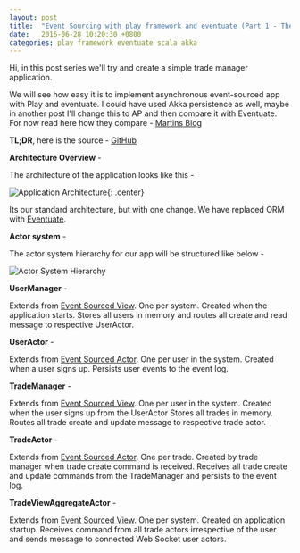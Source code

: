 ```yaml
---
layout: post
title:  "Event Sourcing with play framework and eventuate (Part 1 - The design)"
date:   2016-06-28 10:20:30 +0800
categories: play framework eventuate scala akka
---
```



Hi, in this post series we'll try and create a simple trade manager application.

We will see how easy it is to implement asynchronous event-sourced app with Play and eventuate. 
I could have used Akka persistence as well, maybe in another post I'll change this to AP and then compare it with Eventuate. 
For now read here how they compare - [Martins Blog](http://krasserm.github.io/2015/05/25/akka-persistence-eventuate-comparison/)

**TL;DR**, 
here is the source - [GitHub](https://github.com/kunalkanojia/react-play-eventsourcing )

**Architecture Overview** -  

The architecture of the application looks like this - 

![Application Architecture](/images/architecture.png){: .center}

Its our standard architecture, but with one change. We have replaced ORM with [Eventuate](http://rbmhtechnology.github.io/eventuate/). 


**Actor system** - 

The actor system hierarchy for our app will be structured like below - 

![Actor System Hierarchy](/images/actor_system.png)

**UserManager** - 

Extends from [Event Sourced View](http://rbmhtechnology.github.io/eventuate/architecture.html#event-sourced-views). One per system. Created when the application starts. Stores all users in memory and routes all create and read message to respective UserActor.

**UserActor** - 

Extends from [Event Sourced Actor](http://rbmhtechnology.github.io/eventuate/user-guide.html#event-sourced-actors). One per user in the system. Created when a user signs up. Persists user events to the event log.

**TradeManager** -

 Extends from [Event Sourced View](http://rbmhtechnology.github.io/eventuate/architecture.html#event-sourced-views). One per user in the system. Created when the user signs up from the UserActor Stores all trades in memory. Routes all trade create and update message to respective trade actor.

**TradeActor** - 

Extends from [Event Sourced Actor](http://rbmhtechnology.github.io/eventuate/user-guide.html#event-sourced-actors). One per trade. Created by trade manager when trade create command is received. Receives all trade create and update commands from the TradeManager and persists to the event log.

**TradeViewAggregateActor** - 

Extends from [Event Sourced View](http://rbmhtechnology.github.io/eventuate/architecture.html#event-sourced-views). One per system. Created on application startup. Receives command from all trade actors irrespective of the user and sends message to connected Web Socket user actors.

